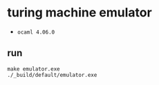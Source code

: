 # turing machine emulator

+ `ocaml 4.06.0`

## run 

```
make emulator.exe
./_build/default/emulator.exe
```

